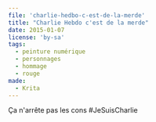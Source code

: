 ```yaml
---
file: 'charlie-hedbo-c-est-de-la-merde'
title: "Charlie Hebdo c'est de la merde"
date: 2015-01-07
license: 'by-sa'
tags:
  - peinture numérique
  - personnages
  - hommage
  - rouge
made:
  - Krita
---
```


Ça n'arrête pas les cons #JeSuisCharlie

